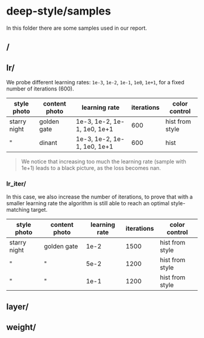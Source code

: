 # **deep-style/samples**

In this folder there are some samples used in our report.


## /



## lr/

We probe different learning rates: `1e-3`, `1e-2`, `1e-1`, `1e0`, `1e+1`, for a fixed number of iterations (600).

| style photo  | content photo | learning rate        | iterations | color control |
| ---          | ---         | ---                         | --- | ---             |
| starry night | golden gate | 1e-3, 1e-2, 1e-1, 1e0, 1e+1 | 600 | hist from style |
| "            | dinant      | 1e-3, 1e-2, 1e-1, 1e0, 1e+1 | 600 | hist            |

> We notice that increasing too much the learning rate (sample with 1e+1) leads to a black picture, as the loss becomes nan.


### lr_iter/

In this case, we also increase the number of iterations, to prove that with a smaller learning rate the algorithm is still able to reach an optimal style-matching target.

| style photo  | content photo | learning rate  | iterations | color control |
| ---          | ---         | ---     | ---  | ---             |
| starry night | golden gate | 1e-2    | 1500 | hist from style |
| "            | "           | 5e-2    | 1200 | hist from style |
| "            | "           | 1e-1    | 1200 | hist from style |


## layer/

## weight/

